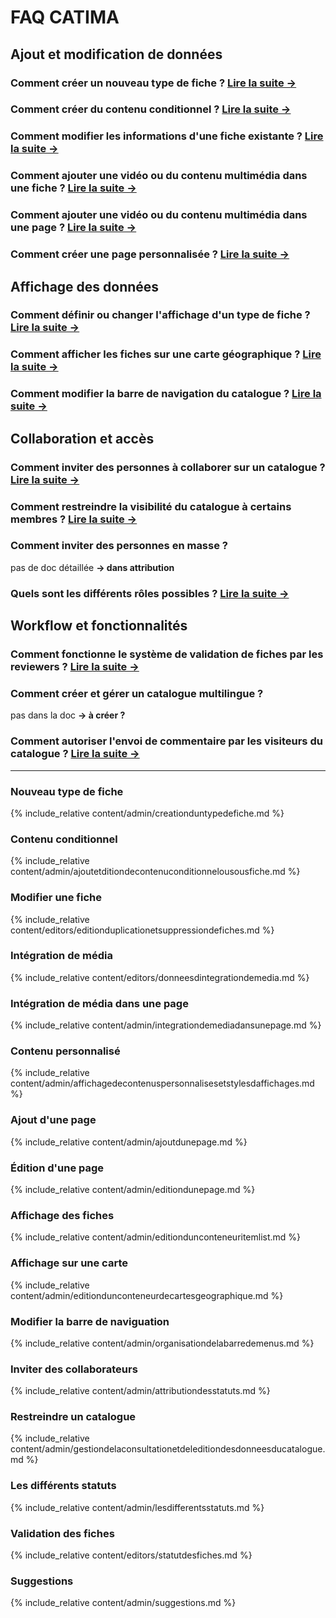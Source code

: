 # FAQ CATIMA

## Ajout et modification de données


### Comment créer un nouveau type de fiche ? [Lire la suite → ](#nouveau-type-de-fiche)

### Comment créer du contenu conditionnel ? [Lire la suite → ](#contenu-conditionnel)

### Comment modifier les informations d'une fiche existante ? [Lire la suite → ](#modifier-une-fiche)

### Comment ajouter une vidéo ou du contenu multimédia dans une **fiche** ? [Lire la suite → ](#int&eacute;gration-de-m&eacute;dia)

### Comment ajouter une vidéo ou du contenu multimédia dans une **page** ? [Lire la suite → ](#int&eacute;gration-de-m&eacute;dia-dans-une-page)

### Comment créer une page personnalisée ? [Lire la suite → ](#contenu-personnalis&eacute;)

## Affichage des données

### Comment définir ou changer l'affichage d'un type de fiche ? [Lire la suite → ](#affichage-des-fiches)

### Comment afficher les fiches sur une carte géographique ? [Lire la suite → ](#affichage-sur-une-carte)

### Comment modifier la barre de navigation du catalogue ? [Lire la suite → ](#modifier-la-barre-de-naviguation)


## Collaboration et accès

### Comment inviter des personnes à collaborer sur un catalogue ? [Lire la suite → ](#inviter-des-collaborateurs)

### Comment restreindre la visibilité du catalogue à certains membres ? [Lire la suite → ](#restreindre-un-catalogue)

### Comment inviter des personnes en masse ?

pas de doc détaillée **-> dans attribution**


### Quels sont les différents rôles possibles ? [Lire la suite → ](#les-diff&eacute;rents-statuts)

## Workflow et fonctionnalités

### Comment fonctionne le système de validation de fiches par les reviewers ? [Lire la suite → ](#validation-des-fiches)

### Comment créer et gérer un catalogue multilingue ?

pas dans la doc **-> à créer ?**

### Comment autoriser l'envoi de commentaire par les visiteurs du catalogue ? [Lire la suite → ](#suggestions)

----

### Nouveau type de fiche

{% include_relative content/admin/creationduntypedefiche.md %} 

### Contenu conditionnel

{% include_relative content/admin/ajoutetditiondecontenuconditionnelousousfiche.md %}

### Modifier une fiche

{% include_relative content/editors/editionduplicationetsuppressiondefiches.md %}

### Intégration de média

{% include_relative content/editors/donneesdintegrationdemedia.md %}

### Intégration de média dans une page

{% include_relative content/admin/integrationdemediadansunepage.md %}

### Contenu personnalisé

{% include_relative content/admin/affichagedecontenuspersonnalisesetstylesdaffichages.md %}


<a id="ajoutpage"></a>
### Ajout d'une page

{% include_relative content/admin/ajoutdunepage.md %}

<a id="editionpage"></a>
### Édition d'une page 

{% include_relative content/admin/editiondunepage.md %}

### Affichage des fiches

{% include_relative content/admin/editiondunconteneuritemlist.md %}

### Affichage sur une carte

{% include_relative content/admin/editiondunconteneurdecartesgeographique.md %}

### Modifier la barre de naviguation

{% include_relative content/admin/organisationdelabarredemenus.md %}

### Inviter des collaborateurs

{% include_relative content/admin/attributiondesstatuts.md %}

### Restreindre un catalogue

{% include_relative content/admin/gestiondelaconsultationetdeleditiondesdonneesducatalogue.md %}

### Les différents statuts

{% include_relative content/admin/lesdifferentsstatuts.md %}

### Validation des fiches

{% include_relative content/editors/statutdesfiches.md %}

### Suggestions

{% include_relative content/admin/suggestions.md %}
